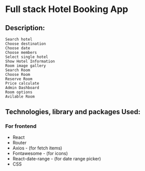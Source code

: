 # Full stack Hotel Booking App

## Description:

```
Search hotel 
Choose destination
Choose date
Choose members
Select single hotel
Show Hotel Information
Room image gallery
Search Room
Choose Room
Reserve Room
Price calculate
Admin Dashboard
Room options
Avilable Room
```




## Technologies, library and packages Used:

### For frontend
- React
- Router
- Axios - (for fetch items)
- Fontawesome - (for icons)
- React-date-range - (for date range picker)
- CSS






